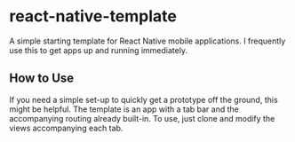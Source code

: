 # react-native-template
A simple starting template for React Native mobile applications. I frequently use this to get apps up and running immediately.

## How to Use
If you need a simple set-up to quickly get a prototype off the ground, this might be helpful. The template is an app with a tab bar and the accompanying routing already built-in.  To use, just clone and modify the views accompanying each tab.
